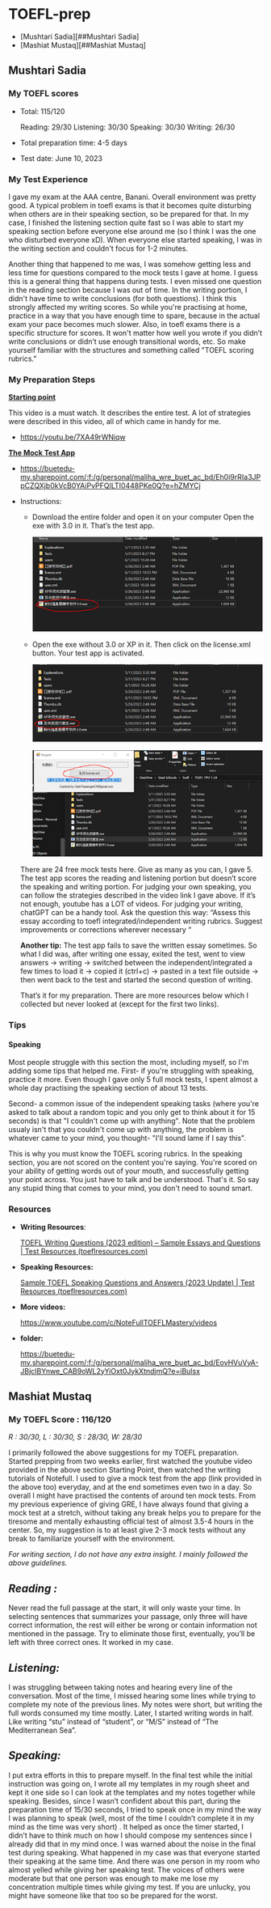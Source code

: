 # TOEFL-prep

- [Mushtari Sadia][##Mushtari Sadia]
- [Mashiat Mustaq][##Mashiat Mustaq]

## Mushtari Sadia

### **My TOEFL scores**

- Total: 115/120

    Reading: 29/30
    Listening: 30/30
    Speaking: 30/30
    Writing: 26/30

- Total preparation time: 4-5 days
- Test date: June 10, 2023

### **My Test Experience**
I gave my exam at the AAA centre, Banani. Overall environment was pretty good. A typical problem in toefl exams is that it becomes quite disturbing when others are in their speaking section, so be prepared for that. In my case, I finished the listening section quite fast so I was able to start my speaking section before everyone else around me (so I think I was the one who disturbed everyone xD). When everyone else started speaking, I was in the writing section and couldn't focus for 1-2 minutes.

Another thing that happened to me was, I was somehow getting less and less time for questions compared to the mock tests I gave at home. I guess this is a general thing that happens during tests. I even missed one question in the reading section because I was out of time. In the writing portion, I didn't have time to write conclusions (for both questions). I think this strongly affected my writing scores. So while you're practising at home, practice in a way that you have enough time to spare, because in the actual exam your pace becomes much slower. Also, in toefl exams there is a specific structure for scores. It won't matter how well you wrote if you didn’t write conclusions or didn’t use enough transitional words, etc. So make yourself familiar with the structures and something called "TOEFL scoring rubrics."

### **My Preparation Steps**
<u>**Starting point**</u>

This video is a must watch. It describes the entire test. A lot of strategies were described in this video, all of which came in handy for me.

 -  https://youtu.be/7XA49rWNiqw

<u> **The Mock Test App** </u>

- https://buetedu-my.sharepoint.com/:f:/g/personal/maliha_wre_buet_ac_bd/Eh0i9rRIa3JPpCZQXjb0kVcB0YAiPvPFQILTI0448PKe0Q?e=hZMYCj

- Instructions:
  
    - Download the entire folder and open it on your computer
    Open the exe with 3.0 in it. That’s the test app.

        ![inst](images/inst1.png)
    - Open the exe without 3.0 or XP in it. Then click on the license.xml button. Your test app is activated.
      
        ![inst](images/inst2.png)
      
        ![inst](images/inst3.png)


    There are 24 free mock tests here. Give as many as you can, I gave 5. The test app scores the reading and listening portion but doesn’t score the speaking and writing portion. For judging your own speaking, you can follow the strategies described in the video link I gave above. If it’s not enough, youtube has a LOT of videos. For judging your writing, chatGPT can be a handy tool. Ask the question this way:
    “Assess this essay according to toefl integrated/independent writing rubrics. Suggest improvements or corrections wherever necessary “

    **Another tip:** The test app fails to save the written essay sometimes. So what I did was, after writing one essay, exited the test, went to view answers -> writing -> switched between the independent/integrated a few times to load it -> copied it (ctrl+c) -> pasted in a text file outside -> then went back to the test and started the second question of writing.


    That’s it for my preparation. There are more resources below which I collected but never looked at (except for the first two links). 

### **Tips**

#### Speaking

Most people struggle with this section the most, including myself, so I'm adding some tips that helped me. First- if you're struggling with speaking, practice it more. Even though I gave only 5 full mock tests, I spent almost a whole day practising the speaking section of about 13 tests.

Second- a common issue of the independent speaking tasks (where you're asked to talk about a random topic and you only get to think about it for 15 seconds) is that "I couldn't come up with anything". Note that the problem usualy isn't that you couldn't come up with anything, the problem is whatever came to your mind, you thought- "I'll sound lame if I say this".

This is why you must know the TOEFL scoring rubrics. In the speaking section, you are not scored on the content you're saying. You're scored on your ability of getting words out of your mouth, and successfully getting your point across. You just have to talk and be understood. That's it. So say any stupid thing that comes to your mind, you don't need to sound smart.

### **Resources**
- **Writing Resources**:
  
    [TOEFL Writing Questions (2023 edition) – Sample Essays and Questions | Test Resources (toeflresources.com)](https://www.toeflresources.com/sample-toefl-essays/)

- **Speaking Resources:**
  
    [Sample TOEFL Speaking Questions and Answers (2023 Update) | Test Resources (toeflresources.com)](https://www.toeflresources.com/speaking-section/toefl-speaking-samples/)

- **More videos:**
  
    https://www.youtube.com/c/NoteFullTOEFLMastery/videos

- **folder:**
  
    https://buetedu-my.sharepoint.com/:f:/g/personal/maliha_wre_buet_ac_bd/EovHVuVyA-JBjcIBYnwe_CAB9oWL2yYiOxt0JykXtndjmQ?e=iBulsx


## Mashiat Mustaq
### My TOEFL Score : 116/120
*R : 30/30, L : 30/30, S : 28/30, W: 28/30*


I primarily followed the above suggestions for my TOEFL preparation. Started prepping from two weeks earlier, first watched the youtube video provided in the above section Starting Point, then watched the writing tutorials of Notefull. I used to give a mock test from the app (link provided in the above too) everyday, and at the end sometimes even two in a day. So overall I might have practised the contents of around ten mock tests. From my previous experience of giving GRE, I have always found that giving a mock test at a stretch, without taking any break helps you to prepare for the tiresome and mentally exhausting official test of almost 3.5-4 hours in the center. So, my suggestion is to at least give 2-3 mock tests without any break to familiarize yourself with the environment.

*For writing section, I do not have any extra insight. I mainly followed the above guidelines.*

## *Reading :*
Never read the full passage at the start, it will only waste your time.
In selecting sentences that summarizes your passage, only three will have correct information, the rest will either be wrong or contain information not mentioned in the passage. Try to eliminate those first, eventually, you’ll be left with three correct ones. It worked in my case.

## *Listening:*
I was struggling between taking notes and hearing every line of the conversation. Most of the time, I missed hearing some lines while trying to complete my note of the previous lines. My notes were short, but writing the full words consumed my time mostly. Later, I started writing words in half. Like writing “stu” instead of “student”, or “M/S” instead of “The Mediterranean Sea”.

## *Speaking:*
I put extra efforts in this to prepare myself. In the final test while the initial instruction was going on, I wrote all my templates in my rough sheet and kept it one side so I can look at the templates and my notes together while speaking. Besides, since I wasn’t confident about this part, during the preparation time of 15/30 seconds, I tried to speak once in my mind the way I was planning to speak (well, most of the time I couldn’t complete it in my mind as the time was very short) . It helped as once the timer started, I didn’t have to think much on how I should compose my sentences since I already did that in my mind once.
I was warned about the noise in the final test during speaking. What happened in my case was that everyone started their speaking at the same time. And there was one person in my room who almost yelled while giving her speaking test. The voices of others were moderate but that one person was enough to make me lose my concentration multiple times while giving my test. If you are unlucky, you might have someone like that too so be prepared for the worst.
